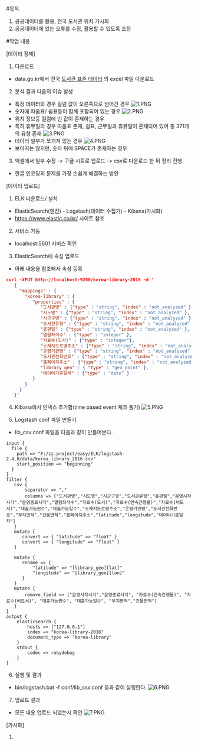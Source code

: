 #목적
1. 공공데이터를 활용, 전국 도서관 위치 가시화
1. 공공데이터에 있는 오류를 수정, 활용할 수 있도록 조정

#작업 내용

[데이터 정제]

1. 다운로드
  - data.go.kr에서 전국 [도서관 표준 데이터](https://www.data.go.kr/subMain.jsp?param=REFUQUdSSURAMTUwMTMxMDk=#/L2NvbW0vY29tbW9uU2VhcmNoL2RhdGFzZXREZXRhaWwkQF4wMTJtMSRAXnB1YmxpY0RhdGFQaz0xNTAxMzEwOSRAXmJybUNkPU9DMDAwMSRAXm9yZ0luZGV4PURBVEFTRVQ=) 의 excel 파일 다운로드
2. 분석 결과 다음의 이슈 발생
  - 특정 데이터의 경우 컬럼 값이 오른쪽으로 넘어간 경우 
  ![1.PNG](img/1.PNG)
  - 숫자에 따옴표/ 쉼표등이 함께 포함되어 있는 경우
  ![2.PNG](img/2.PNG)
  - 위치 정보등 컬럼에 빈 값이 존재하는 경우
  - 특히 휴뮤일의 경우 따옴표 존재, 쉼표, 근무일과 휴뮤일이 혼재되어 있어 총 371개의 유형 존재
  ![3.PNG](img/3.PNG)
  - 데이터 일부가 쪼개져 있는 경우
  ![4.PNG](img/4.PNG)
  - 보이지는 않지만, 숫자 뒤에 SPACE가 존재하는 경우
3. 엑셀에서 일부 수정 -> 구글 시트로 업로드 -> csv로 다운로드 한 뒤 정리 진행
  - 한글 인코딩의 문제를 가장 손쉽게 해결하는 방안

[데이터 업로드]

1. ELK 다운로드/ 설치
  - ElasticSearch(엔진) - Logstash(데이터 수집기) - Kibana(가시화)
  - https://www.elastic.co/kr/ 사이트 참조
2. 서비스 가동 
  - localhost:5601 서비스 확인
3. ElasticSearch에 속성 업로드
  - 아래 내용을 참조해서 속성 등록
  
```json
curl -XPUT http://localhost:9200/korea-library-2016 -d '
   {
     "mappings" : {
       "korea-library" : {
          "properties" : {
             "도서관명" : {"type" : "string", "index" : "not_analyzed" },
             "시도명" : {"type" : "string", "index" : "not_analyzed" },
             "시군구명" : {"type" : "string", "index" : "not_analyzed" },
             "도서관유형" : {"type" : "string", "index" : "not_analyzed" },
             "휴관일" : {"type" : "string", "index" : "not_analyzed" },
             "열람좌석수" : {"type" : "integer" },
             "자료수(도서)" : {"type" : "integer"},
             "소재지도로명주소" : {"type" : "string", "index" : "not_analyzed" },
             "운영기관명" : {"type" : "string", "index" : "not_analyzed" },
             "도서관전화번호" : {"type" : "string", "index" : "not_analyzed" },
             "홈페이지주소" : {"type" : "string", "index" : "not_analyzed" },
             "library_geo" : { "type" : "geo_point" },
             "데이터기준일자" : {"type" : "date" }
          }
       }
     }
   }'
```
4. Kibana에서 인덱스 추가함(time pased event 체크 풀기)
  ![5.PNG](img/5.PNG)
  
5. Logstash conf 파일 만들기
  - lib_csv.conf 파일을 다음과 같이 만들어본다.  
```
input {  
  file {
    path => "F:/zz.project/easy/ELK/logstash-2.4.0/data/korea_library_2016.csv"
    start_position => "beginning"    
  }
}
filter {  
   csv {
       separator => ","
       columns => ["도서관명","시도명","시군구명","도서관유형","휴관일","운영시작시각","운영종료시각","열람좌석수","자료수(도서)","자료수(연속간행물)","자료수(비도서)","대출가능권수","대출가능일수","소재지도로명주소","운영기관명","도서관전화번호","부지면적","건물면적","홈페이지주소","latitude","longitude","데이터기준일자"]
   }
   mutate {
      convert => { "latitude" => "float" }
      convert => { "longitude" => "float" }
   }

   mutate {
      rename => {
          "latitude" => "[library_geo][lat]"
          "longitude" => "[library_geo][lon]"
      }
   }
   mutate {
       remove_field => ["운영시작시각","운영종료시각", "자료수(연속간행물)", "자료수(비도서)", "대출가능권수", "대출가능일수", "부지면적","건물면적"]
   }
}
output {  
    elasticsearch {
        hosts => ["127.0.0.1"]
        index => "korea-library-2016"
        document_type => "korea-library"
    }
    stdout {
        codec => rubydebug
    }
}
```
6. 실행 및 결과
  - bin/logstash.bat -f conf/lib_csv.conf 등과 같이 실행한다.
  ![6.PNG](img/6.PNG)
7. 업로드 결과
  - 모든 내용 업로드 되었는지 확인 
  ![7.PNG](img/7.PNG)

[가시화]

1. 